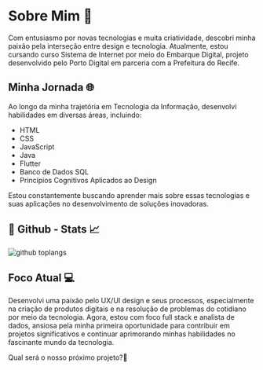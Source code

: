 # Sobre Mim 🚀

Com entusiasmo por novas tecnologias e muita criatividade, descobri minha paixão pela interseção entre design e tecnologia. Atualmente, estou cursando curso Sistema de Internet por meio do Embarque Digital, projeto desenvolvido pelo Porto Digital em parceria com a Prefeitura do Recife.

## Minha Jornada 🌐

Ao longo da minha trajetória em Tecnologia da Informação, desenvolvi habilidades em diversas áreas, incluindo:

- HTML
- CSS
- JavaScript
- Java
- Flutter
- Banco de Dados SQL
- Princípios Cognitivos Aplicados ao Design

Estou constantemente buscando aprender mais sobre essas tecnologias e suas aplicações no desenvolvimento de soluções inovadoras.

## 📁 Github - Stats 📈
 <img align="center" src="https://github-readme-stats.vercel.app/api/top-langs/?username=ketyllenOliveira&show_icons=true&size_weight=0.5&hide=makefile&count_weight=0.5&locale=en&theme=monokaik&hide_langs_below=5&layout=compact&langs_count=6" alt="github toplangs"/>
</a>

## Foco Atual 💻

Desenvolvi uma paixão pelo UX/UI design e seus processos, especialmente na criação de produtos digitais e na resolução de problemas do cotidiano por meio da tecnologia. Agora, estou com foco full stack e analista de dados, ansiosa pela minha primeira oportunidade para contribuir em projetos significativos e continuar aprimorando minhas habilidades no fascinante mundo da tecnologia.

Qual será o nosso próximo projeto?🌟
